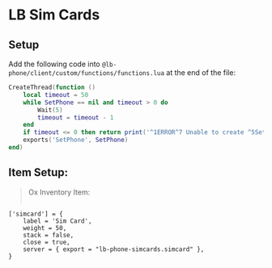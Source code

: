 # LB Sim Cards

## Setup

Add the following code into `@lb-phone/client/custom/functions/functions.lua` at the end of the file:
```lua
CreateThread(function ()
    local timeout = 50
    while SetPhone == nil and timeout > 0 do
        Wait(5)
        timeout = timeout - 1
    end
    if timeout <= 0 then return print('^1ERROR^7 Unable to create ^5SetPhone^7 export') end
    exports('SetPhone', SetPhone)
end)
```

## Item Setup:
> Ox Inventory Item:
> ```lua
    ['simcard'] = {
        label = 'Sim Card',
        weight = 50,
        stack = false,
        close = true,
        server = { export = "lb-phone-simcards.simcard" },
    }
```